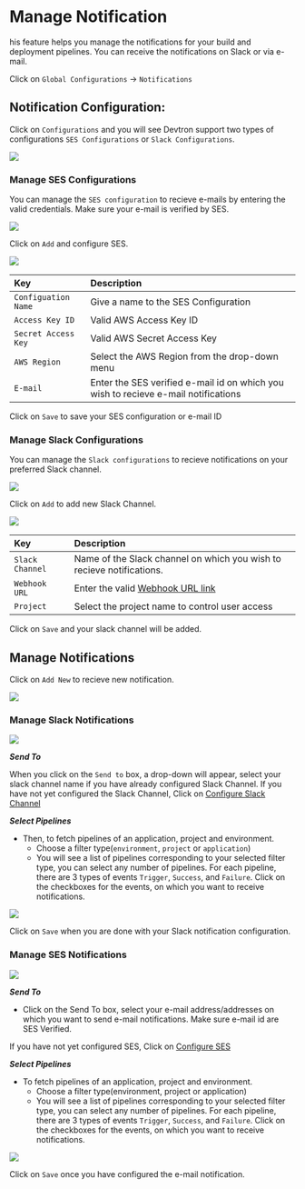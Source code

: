 # Manage Notification

his feature helps you manage the notifications for your build and deployment pipelines. You can receive the notifications on Slack or via e-mail.

Click on `Global Configurations` -&gt; `Notifications`

## Notification Configuration:

Click on `Configurations` and you will see Devtron support two types of configurations `SES Configurations` or `Slack Configurations`.

![](../../.gitbook/assets/gc-noitfication-condfiguration-tab.jpg)

### **Manage SES Configurations**

You can manage the `SES configuration` to recieve e-mails by entering the valid credentials. Make sure your e-mail is verified by SES.

![](../../.gitbook/assets/gc-noitfication-condfiguration-add.jpg)

Click on `Add` and configure SES.

![](../../.gitbook/assets/gc-noitfication-condfiguration-ses-confige.jpg)

| Key | Description |
| :--- | :--- |
| `Configuation Name` | Give a name to the SES Configuration |
| `Access Key ID` | Valid AWS Access Key ID |
| `Secret Access Key` | Valid AWS Secret Access Key |
| `AWS Region` | Select the AWS Region from the drop-down menu |
| `E-mail` | Enter the SES verified e-mail id on which you wish to recieve e-mail notifications |

Click on `Save` to save your SES configuration or e-mail ID

### **Manage Slack Configurations**

You can manage the `Slack configurations` to recieve notifications on your preferred Slack channel.

![](../../.gitbook/assets/gc-noitfication-condfiguration-add-slack.jpg)

Click on `Add` to add new Slack Channel.

![](../../.gitbook/assets/gc-noitfication-condfiguration-configure-slack.jpg)

| Key | Description |
| :--- | :--- |
| `Slack Channel` | Name of the Slack channel on which you wish to recieve notifications. |
| `Webhook URL` | Enter the valid [Webhook URL link](https://slack.com/intl/en-gb/help/articles/115005265063-Incoming-webhooks-for-Slack) |
| `Project` | Select the project name to control user access |

Click on `Save` and your slack channel will be added.

## **Manage Notifications**

Click on `Add New` to recieve new notification.

![](../../.gitbook/assets/gc-noitfication-add-notification.jpg)

### **Manage Slack Notifications**

![](../../.gitbook/assets/gc-noitfication-add-notification-configuration%20%281%29.jpg)

_**Send To**_

When you click on the `Send to` box, a drop-down will appear, select your slack channel name if you have already configured Slack Channel. If you have not yet configured the Slack Channel, Click on [Configure Slack Channel](manage-notification.md#manage-slack-configurations)

_**Select Pipelines**_

* Then, to fetch pipelines of an application, project and environment.
  * Choose a filter type\(`environment`, `project` or `application`\)
  * You will see a list of pipelines corresponding to your selected filter type, you can select any number of pipelines. For each pipeline, there are 3 types of events `Trigger`, `Success`, and `Failure`. Click on the checkboxes for the events, on which you want to receive notifications.

![](../../.gitbook/assets/gc-noitfication-add-notification-configuration-select-event.jpg)

Click on `Save` when you are done with your Slack notification configuration.

### **Manage SES Notifications**

![](../../.gitbook/assets/gc-noitfication-add-notification-configuration.jpg)

_**Send To**_

* Click on the Send To box, select your e-mail address/addresses on which you want to send e-mail notifications. Make sure e-mail id are SES Verified.

If you have not yet configured SES, Click on [Configure SES](manage-notification.md#manage-ses-notifications)

_**Select Pipelines**_

* To fetch pipelines of an application, project and environment.
  * Choose a filter type\(environment, project or application\)
  * You will see a list of pipelines corresponding to your selected filter type, you can select any number of pipelines. For each pipeline, there are 3 types of events `Trigger`, `Success`, and `Failure`. Click on the checkboxes for the events, on which you want to receive notifications.

![](../../.gitbook/assets/gc-noitfication-add-notification-configuration-select-event2.jpg)

Click on `Save` once you have configured the e-mail notification.

